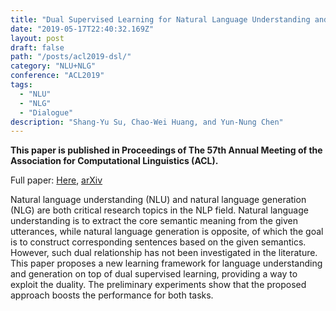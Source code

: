 ```yaml
---
title: "Dual Supervised Learning for Natural Language Understanding and Generation"
date: "2019-05-17T22:40:32.169Z"
layout: post
draft: false
path: "/posts/acl2019-dsl/"
category: "NLU+NLG"
conference: "ACL2019"
tags:
  - "NLU"
  - "NLG"
  - "Dialogue"
description: "Shang-Yu Su, Chao-Wei Huang, and Yun-Nung Chen"
---
```


<b>This paper is published in Proceedings of The 57th Annual Meeting of the Association for Computational Linguistics (ACL).</b>


Full paper:
<a href="./ACL_2019___Dual_Supervised_Learning2.pdf" target="_blank">Here</a>,
<a href="https://arxiv.org/abs/1905.06196" target="_blank">arXiv</a>


Natural language understanding (NLU) and natural language generation (NLG) are both critical research topics in the NLP field.
Natural language understanding is to extract the core semantic meaning from the given utterances, while natural language generation is opposite, of which the goal is to construct corresponding sentences based on the given semantics. 
However, such dual relationship has not been investigated in the literature.
This paper proposes a new learning framework for language understanding and generation on top of dual supervised learning, providing a way to exploit the duality.
The preliminary experiments show that the proposed approach boosts the performance for both tasks. 